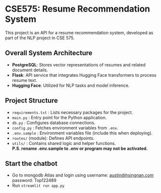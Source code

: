 # CSE575: Resume Recommendation System

This project is an API for a resume recommendation system, developed as part of the NLP project in CSE 575.  

## Overall System Architecture  
- **PostgreSQL**: Stores vector representations of resumes and related document details.  
- **Flask**: API service that integrates Hugging Face transformers to process resume text.  
- **Hugging Face**: Utilized for NLP tasks and model inference.  

## Project Structure  
- `requirements.txt` : Lists necessary packages for the project.  
- `main.py` : Entry point for the Python application.  
- `db.py` : Configures database connections.  
- `config.py` : Fetches environment variables from `.env`.  
- `.env.sample` : Environment variables file (include this when deploying).  
- `routes/` (module): Defines API endpoints.  
- `utils/` : Contains shared logic and helper functions.  
**P.S. rename .env.sample to .env or program may not be activated.**

## Start the chatbot 
- Go to mongodb Atlas and login using username: austin@hsingnan.com password: Top122489
- Run `streamlit run app.py`